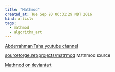 ```yaml
---
title: "Mathmod"
created_at: Tue Sep 20 06:31:29 MDT 2016
kind: article
tags:
  - mathmod
  - algorithm_art
---
```


<a href="https://www.youtube.com/channel/UC-NDhd94LLS0KFUdKnloj4w" target="_blank">Abderrahman Taha youtube channel</a>

<a href="https://sourceforge.net/projects/mathmod/" target="_blank">sourceforge.net/projects/mathmod</a> Mathmod source

<a href="http://mathmod.deviantart.com/" target="_blank">Mathmod on deviantart</a>

<!--
html boilerplate
<a href="" target="_blank"></a>
<a name=""></a>
<img src="" width="400px">
<ul>
  <li></li>
</ul>
<pre>
</pre>
<pre><code>
</code></pre>
<math xmlns='http://www.w3.org/1998/Math/MathML' display='block'>
</math>
-->
